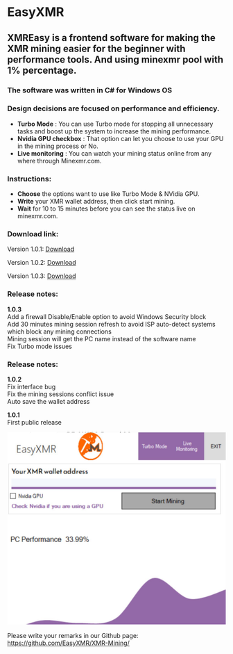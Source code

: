 # EasyXMR

## XMREasy is a frontend software for making the XMR mining easier for the beginner with performance tools. And using minexmr pool with 1% percentage.
### The software was  written in C# for Windows OS

### Design decisions are focused on performance and efficiency.
- **Turbo Mode** : You can use Turbo mode for stopping all unnecessary tasks and boost up the system to increase the mining performance.
- **Nvidia GPU checkbox** : That option can let you choose to use your GPU in the mining process or No.
- **Live monitoring** : You can watch your mining status online from any where through Minexmr.com.

### Instructions:
- **Choose** the options want to use like Turbo Mode & NVidia GPU.
- **Write** your XMR wallet address, then click start mining.
- **Wait** for 10 to 15 minutes before you can see the status live on minexmr.com.

### Download link:
Version 1.0.1: [Download](https://mega.nz/file/7mok3DgC#_x0umUc2Zm44WV5NQRQXmtMQaVhVBxngF2yrR5_Yu_U)<br/>

Version 1.0.2: [Download](https://mega.nz/file/Cnxj2ISK#QHRrYinuQBw2Kw5JhB-lKAdVpYjEfkwLnwjnfQP5ido)<br/>

Version 1.0.3: [Download](https://mega.nz/file/ev4CRDpD#o2Dnwx-K6ypI5ZmS-KH_PK6t6hK2PdOeDrM235r_I4E)

### Release notes:
**1.0.3**<br/>
Add a firewall Disable/Enable option to avoid Windows Security block<br/>
Add 30 minutes mining session refresh to avoid ISP auto-detect systems which block any mining connections<br/>
Mining session will get the PC name instead of the software name<br/>
Fix Turbo mode issues


### Release notes:
**1.0.2**<br/>
Fix interface bug<br/>
Fix the mining sessions conflict issue<br/>
Auto save the wallet address


**1.0.1**<br/>
First public release


![alt text](https://raw.githubusercontent.com/EasyXMR/XMR-Mining/main/EasyXMR.JPG)



Please write your remarks in our Github page: https://github.com/EasyXMR/XMR-Mining/
